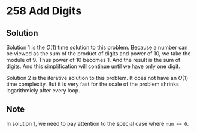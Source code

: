 # 258 Add Digits

## Solution

Solution 1 is the $O(1)$ time solution to this problem.  Because a number can be viewed as the sum of the product of digits and power of 10, we take the module of 9.  Thus power of 10 becomes 1.  And the result is the sum of digits.  And this simplification will continue until we have only one digit.

Solution 2 is the iterative solution to this problem.  It does not have an $O(1)$ time complexity.  But it is very fast for the scale of the problem shrinks logarithmicly after every loop.

## Note

In solution 1, we need to pay attention to the special case where `num == 0`.
